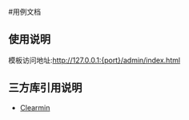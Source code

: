 ﻿#用例文档
## 使用说明
模板访问地址:http://127.0.0.1:{port}/admin/index.html 
## 三方库引用说明
+ [Clearmin][1]

[1]:https://github.com/paomedia/clearmin